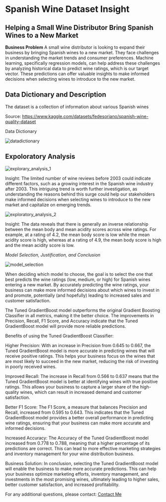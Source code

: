 # Spanish Wine Dataset Insight
## Helping a Small Wine Distributor Bring Spanish Wines to a New Market

**Business Problem**
A small wine distributor is looking to expand their business by bringing Spanish wines to a new market. They face challenges in understanding the market trends and consumer preferences. Machine learning, specifically regression models, can help address these challenges by analyzing historical data to predict wine ratings, which is our target vector. These predictions can offer valuable insights to make informed decisions when selecting wines to introduce to the new market.

## Data Dictionary and Description
The dataset is a collection of information about various Spanish wines

Source: https://www.kaggle.com/datasets/fedesoriano/spanish-wine-quality-dataset

Data Dictionary

![datadictionary](https://user-images.githubusercontent.com/110209769/231904639-38a2f519-a09b-4b3f-8446-69766a39d3a7.png)

## Expoloratory Analysis
![explorary_analysis_1](https://user-images.githubusercontent.com/110209769/231904659-e8e288cf-fd86-421a-89a3-712b9849b130.png)

Insight: The limited number of wine reviews before 2003 could indicate different factors, such as a growing interest in the Spanish wine industry after 2003. This intriguing trend is worth further investigation, as understanding the reasons behind this surge could help our stakeholders make informed decisions when selecting wines to introduce to the new market and capitalize on emerging trends.

![exploratory_analysis_2](https://user-images.githubusercontent.com/110209769/232350222-23a0b432-0df1-4778-a9e3-63497ef96c2a.png)

Insight: The data reveals that there is generally an inverse relationship between the mean body and mean acidity scores across wine ratings. For example, at a rating of 4.2, the mean body score is low while the mean acidity score is high, whereas at a rating of 4.9, the mean body score is high and the mean acidity score is low.

*Model Selection, Justification, and Conclusion*

![model_selection](https://user-images.githubusercontent.com/110209769/232350625-d278c8ae-6b6a-4281-842b-0cca81e20644.png)

When deciding which model to choose, the goal is to select the one that best predicts the wine ratings (low, medium, or high) for Spanish wines entering a new market. By accurately predicting the wine ratings, your business can make more informed decisions about which wines to invest in and promote, potentially (and hopefully) leading to increased sales and customer satisfaction.

The Tuned GradientBoost model outperforms the original Gradient Boosting Classifier in all metrics, making it the better choice. The improvements in Precision, Recall, F1 Score, and Accuracy indicate that the Tuned GradientBoost model will provide more reliable predictions.

Benefits of using the Tuned GradientBoost Classifier:

Higher Precision: With an increase in Precision from 0.645 to 0.667, the Tuned GradientBoost model is more accurate in predicting wines that will receive positive ratings. This helps your business focus on the wines that are most likely to succeed in the new market, reducing the risk of investing in poorly received wines.

Improved Recall: The increase in Recall from 0.566 to 0.637 means that the Tuned GradientBoost model is better at identifying wines with true positive ratings. This allows your business to capture a larger share of the high-quality wines, which can result in increased demand and customer satisfaction.

Better F1 Score: The F1 Score, a measure that balances Precision and Recall, increased from 0.595 to 0.643. This indicates that the Tuned GradientBoost model provides a better overall performance in predicting wine ratings, ensuring that your business can make more accurate and informed decisions.

Increased Accuracy: The Accuracy of the Tuned GradientBoost model increased from 0.778 to 0.788, meaning that a higher percentage of its predictions are correct. This can lead to more effective marketing strategies and inventory management for your wine distribution business.

Business Solution: In conclusion, selecting the Tuned GradientBoost model will enable the business to make more accurate predictions. This can help your business optimize marketing efforts, inventory management, and investments in the most promising wines, ultimately leading to higher sales, better customer satisfaction, and increased profitability.

For any additional questions, please contact: 
[Contact Me](mailto:rynedaniels@gmail.com)

